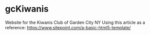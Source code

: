 # gcKiwanis
Website for the Kiwanis Club of Garden City NY
Using this article as a reference: https://www.sitepoint.com/a-basic-html5-template/
